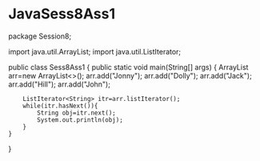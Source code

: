 # JavaSess8Ass1

package Session8;

import java.util.ArrayList;
import java.util.ListIterator;

public class Sess8Ass1 {
	public static void main(String[] args) {
		ArrayList<String> arr=new ArrayList<>();
		arr.add("Jonny");
		arr.add("Dolly");
		arr.add("Jack");
		arr.add("Hill");
		arr.add("John");
		
		ListIterator<String> itr=arr.listIterator();
		while(itr.hasNext()){
			String obj=itr.next();
			System.out.println(obj);
		}
	}
}
